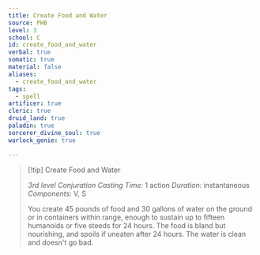 ```yaml
---
title: Create Food and Water
source: PHB
level: 3
school: C
id: create_food_and_water
verbal: true
somatic: true
material: false
aliases:
  - create_food_and_water
tags:
  - spell
artificer: true
cleric: true
druid_land: true
paladin: true
sorcerer_divine_soul: true
warlock_genie: true

---
```

>[!tip] Create Food and Water
>
> *3rd level Conjuration*
> *Casting Time:* 1 action
> *Duration:* instantaneous
> *Components:* V, S
>
>You create 45 pounds of food and 30 gallons of water on the ground or in containers within range, enough to sustain up to fifteen humanoids or five steeds for 24 hours. The food is bland but nourishing, and spoils if uneaten after 24 hours. The water is clean and doesn't go bad.
>

